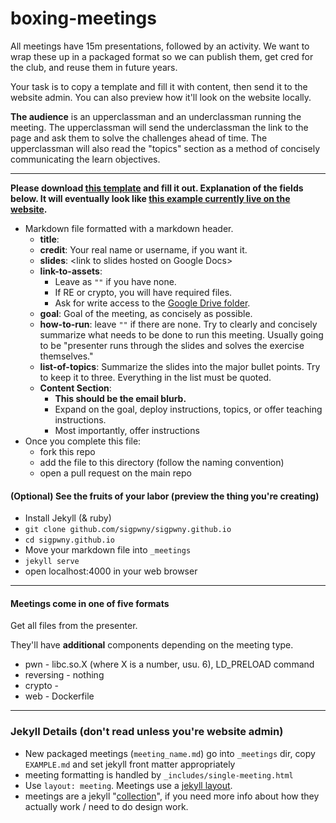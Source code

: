 # boxing-meetings
All meetings have 15m presentations, followed by an activity. We want to
wrap these up in a packaged format so we can publish them, get cred for the
club, and reuse them in future years.

Your task is to copy a template and fill it with content, then send it to
the website admin. You can also preview how it'll look on the website
locally.

**The audience** is an upperclassman and an underclassman running the meeting.
The upperclassman will send the underclassman the link to the page and ask them
to solve the challenges ahead of time. The upperclassman will also read the "topics"
section as a method of concisely communicating the learn objectives.

---

**Please download [this
template](https://raw.githubusercontent.com/sigpwny/sigpwny.github.io/master/_meetings/EXAMPLE.md)
and fill it out. Explanation of the fields below. It will eventually look
like [this example currently live on the
website](https://sigpwny.github.io/meetings/intro-mtg).** 

* Markdown file formatted with a markdown header.
	* **title**: 
	* **credit**: Your real name or username, if you want it.
	* **slides**: \<link to slides hosted on Google Docs\>
	* **link-to-assets**:
		* Leave as `""` if you have none.
		* If RE or crypto, you will have required files.
		* Ask for write access to the [Google Drive folder](https://drive.google.com/open?id=1bmZcGS-6P57eWEtMSkABAWc7rt2E0t1J).
	* **goal**: Goal of the meeting, as concisely as possible.
	* **how-to-run**: leave `""` if there are none. Try to clearly and concisely summarize what needs to be done to run this meeting. Usually going to be "presenter runs through the slides and solves the exercise themselves."
	* **list-of-topics**: Summarize the slides into the major bullet points.
	Try to keep it to three. Everything in the list must be quoted.
	* **Content Section**:
		* **This should be the email blurb.**
		* Expand on the goal, deploy instructions, topics, or offer
		teaching instructions.
		* Most importantly, offer instructions 
* Once you complete this file:
  * fork this repo
  * add the file to this directory (follow the naming convention)
  * open a pull request on the main repo

#### (Optional) See the fruits of your labor (preview the thing you're creating)
* Install Jekyll (& ruby)
* `git clone github.com/sigpwny/sigpwny.github.io`
* `cd sigpwny.github.io`
* Move your markdown file into `_meetings`
* `jekyll serve`
* open localhost:4000 in your web browser

---

#### Meetings come in one of five formats
Get all files from the presenter.

They'll have **additional** components depending on the meeting type.
 * pwn - libc.so.X (where X is a number, usu. 6), LD_PRELOAD command
 * reversing - nothing
 * crypto - 
 * web - Dockerfile

---

### Jekyll Details (don't read unless you're website admin)

* New packaged meetings (`meeting_name.md`) go into `_meetings` dir, copy
`EXAMPLE.md` and set jekyll front matter appropriately
* meeting formatting is handled by `_includes/single-meeting.html`
* Use `layout: meeting`. Meetings use a [jekyll layout](https://jekyllrb.com/docs/layouts/).
* meetings are a jekyll
"[collection](https://jekyllrb.com/docs/collections/)", if you need more
info about how they actually work / need to do design work.
